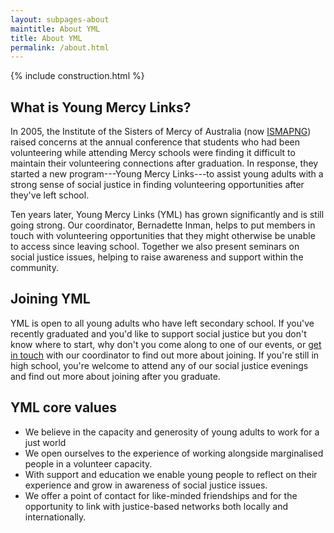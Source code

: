 ```yaml
---
layout: subpages-about
maintitle: About YML
title: About YML
permalink: /about.html
---
```

{% include construction.html %}

## What is Young Mercy Links?

In 2005, the Institute of the Sisters of Mercy of Australia (now
[ISMAPNG](http://institute.mercy.org.au)) raised concerns at the annual
conference that students who had been volunteering while attending Mercy
schools were finding it difficult to maintain their volunteering connections
after graduation. In response, they started a new program---Young Mercy
Links---to assist young adults with a strong sense of social justice in
finding volunteering opportunities after they've left school.

Ten years later, Young Mercy Links (YML) has grown significantly and is
still going strong. Our coordinator, Bernadette Inman, helps to put members
in touch with volunteering opportunities that they might otherwise be unable
to access since leaving school. Together we also present seminars on social
justice issues, helping to raise awareness and support within the community.

## Joining YML
YML is open to all young adults who have left secondary school. If you've
recently graduated and you'd like to support social justice but you don't
know where to start, why don't you come along to one of our events, or [get
in touch](/contact.html) with our coordinator to find out more about joining. If you're
still in high school, you're welcome to attend any of our social justice
evenings and find out more about joining after you graduate.

## YML core values
- We believe in the capacity and generosity of young adults to work for a just
world
- We open ourselves to the experience of working alongside marginalised people
in a volunteer capacity.
- With support and education we enable young people to reflect on their
experience and grow in awareness of social justice issues.
- We offer a point of contact for like-minded friendships and for the
opportunity to link with justice-based networks both locally and
internationally.
